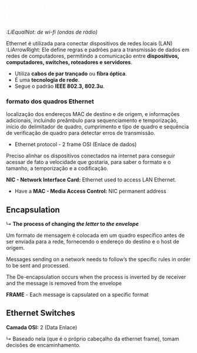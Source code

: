 ## <font color="#ffffff">Ethernet - Padrão de comunicação para redes locais cabeadas</font>

 *:LiEqualNot: de wi-fi (ondas de rádio)*

Ethernet é utilizada para conectar dispositivos de redes locais (LAN) :LiArrowRight: Ele define regras e padrões para a transmissão de dados em redes de computadores, permitindo a comunicação entre **dispositivos, computadores, switches, roteadores e servidores**.

- Utiliza **cabos de par trançado** ou **fibra óptica**.
- É uma **tecnologia de rede**.
- Segue o padrão **IEEE 802.3, 802.3u**.

### formato dos quadros Ethernet 
localização dos endereços MAC de destino e de origem, e informações adicionais, incluindo preâmbulo para sequenciamento e temporização, início do delimitador de quadro, cumprimento e tipo de quadro e sequência de verificação de quadro para detectar erros de transmissão.

- Ethernet protocol - 2 frame OSI (Enlace de dados)

<aside> 
Preciso alinhar os dispositivos conectados na internet para conseguir acessar de fato a velocidade que gostaria, para saber o formato e o tamanho, a temporização e a codificação.


**NIC - Network Interface Card:** Ethernet used to access LAN Ethernet.

- Have a **MAC - Media Access Control:** NIC permanent address

# Encapsulation

↳ **The process of changing _the letter_ to _the envelope_**

Um formato de mensagem é colocada em um quadro específico antes de ser enviada para a rede, fornecendo o endereço do destino e o host de origem.

Messages sending on a network needs to follow’s the specific rules in order to be sent and processed.

The De-encapsulation occurs when the process is inverted by de receiver and the message is removed from the envelope

**FRAME** - Each message is capsulated on a specific format

# Ethernet Switches

**Camada OSI:** 2 (Data Enlace)

↳ Baseado nela (que é o próprio cabeçalho da ethernet frame), tomam decisões de encaminhamento.